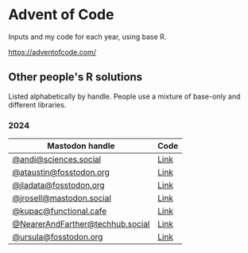 # Advent of Code

Inputs and my code for each year, using base R.

https://adventofcode.com/

## Other people's R solutions

Listed alphabetically by handle. People use a mixture of base-only and different libraries.

### 2024

|Mastodon handle|Code|
|---------------|----|
|[@andi@sciences.social](https://sciences.social/@andi)|[Link](https://github.com/InductiveStep/aoc2024)|
|[@ataustin@fosstodon.org](https://fosstodon.org/@ataustin)|[Link](https://github.com/ataustin/advent-of-code)|
|[@jladata@fosstodon.org](https://fosstodon.org/@jladata)|[Link](https://github.com/jlacko/aoc2024)|
|[@jrosell@mastodon.social](https://mastodon.social/@jrosell)|[Link](https://jrosell.github.io/AdventOfCode/)|
|[@kupac@functional.cafe](https://functional.cafe/@kupac)|[Link](https://gitlab.com/Kupac/aoc2024_in_r)|
|[@NearerAndFarther@techhub.social](https://techhub.social/@NearerAndFarther)|[Link](https://github.com/burrowsdt/aoc2024)|
|[@ursula@fosstodon.org](https://fosstodon.org/@ursula)|[Link](https://gist.github.com/ursulams)|
